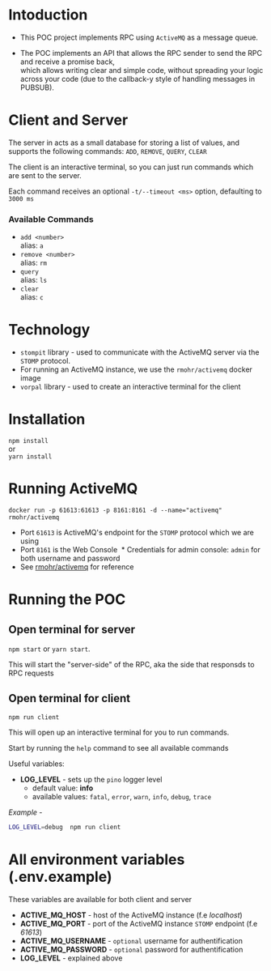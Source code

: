 # Intoduction

* This POC project implements RPC using `ActiveMQ` as a message queue.

* The POC implements an API that allows the RPC sender to send the RPC and receive a promise back,  
which allows writing clear and simple code, without spreading your logic across your code (due to the callback-y style of handling messages in PUBSUB).

# Client and Server

The server in acts as a small database for storing a list of values, and supports the following commands: `ADD`, `REMOVE`, `QUERY`, `CLEAR`

The client is an interactive terminal, so you can just run commands which are sent to the server.

Each command receives an optional `-t/--timeout <ms>` option, defaulting to `3000 ms`

### Available Commands
  * `add <number>`  
  alias: `a`
  * `remove <number>`  
  alias: `rm`
  * `query`  
  alias: `ls`
  * `clear`  
  alias: `c`

# Technology

* `stompit` library - used to communicate with the ActiveMQ server via the `STOMP` protocol.
* For running an ActiveMQ instance, we use the `rmohr/activemq` docker image
* `vorpal` library - used to create an interactive terminal for the client

# Installation

`npm install`  
or  
`yarn install`

# Running ActiveMQ

`docker run -p 61613:61613 -p 8161:8161 -d --name="activemq" rmohr/activemq`

* Port `61613` is ActiveMQ's endpoint for the `STOMP` protocol which we are using
* Port `8161` is the Web Console
  * Credentials for admin console: `admin` for both username and password
* See [rmohr/activemq](https://hub.docker.com/r/rmohr/activemq/) for reference

# Running the POC

## Open terminal for server

`npm start` or `yarn start`.  

This will start the "server-side" of the RPC, aka the side that responsds to RPC requests

## Open terminal for client

`npm run client`

This will open up an interactive terminal for you to run commands.

Start by running the `help` command to see all available commands



Useful variables:

* **LOG_LEVEL** - sets up the `pino` logger level
  * default value: **info**
  * available values: `fatal`, `error`, `warn`, `info`, `debug`, `trace`

*Example* -

```bash
LOG_LEVEL=debug  npm run client
```

# All environment variables (.env.example)

These variables are available for both client and server

* **ACTIVE_MQ_HOST** - host of the ActiveMQ instance (f.e *localhost*)
* **ACTIVE_MQ_PORT** - port of the ActiveMQ instance `STOMP` endpoint (f.e *61613*)
* **ACTIVE_MQ_USERNAME** - `optional` username for authentification
* **ACTIVE_MQ_PASSWORD** - `optional` password for authentification
* **LOG_LEVEL** - explained above
